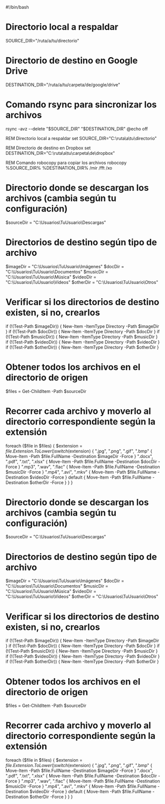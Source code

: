 #!/bin/bash

# Directorio local a respaldar
SOURCE_DIR="/ruta/a/tu/directorio"

# Directorio de destino en Google Drive
DESTINATION_DIR="/ruta/a/tu/carpeta/de/google/drive"

# Comando rsync para sincronizar los archivos
rsync -avz --delete "$SOURCE_DIR" "$DESTINATION_DIR"
@echo off

REM Directorio local a respaldar
set SOURCE_DIR="C:\ruta\a\tu\directorio"

REM Directorio de destino en Dropbox
set DESTINATION_DIR="C:\ruta\a\tu\carpeta\de\dropbox"

REM Comando robocopy para copiar los archivos
robocopy %SOURCE_DIR% %DESTINATION_DIR% /mir /fft /xo
# Directorio donde se descargan los archivos (cambia según tu configuración)
$sourceDir = "C:\Usuarios\TuUsuario\Descargas"

# Directorios de destino según tipo de archivo
$imageDir = "C:\Usuarios\TuUsuario\Imágenes"
$docDir = "C:\Usuarios\TuUsuario\Documentos"
$musicDir = "C:\Usuarios\TuUsuario\Música"
$videoDir = "C:\Usuarios\TuUsuario\Vídeos"
$otherDir = "C:\Usuarios\TuUsuario\Otros"

# Verificar si los directorios de destino existen, si no, crearlos
if (!(Test-Path $imageDir)) { New-Item -ItemType Directory -Path $imageDir }
if (!(Test-Path $docDir)) { New-Item -ItemType Directory -Path $docDir }
if (!(Test-Path $musicDir)) { New-Item -ItemType Directory -Path $musicDir }
if (!(Test-Path $videoDir)) { New-Item -ItemType Directory -Path $videoDir }
if (!(Test-Path $otherDir)) { New-Item -ItemType Directory -Path $otherDir }

# Obtener todos los archivos en el directorio de origen
$files = Get-ChildItem -Path $sourceDir

# Recorrer cada archivo y moverlo al directorio correspondiente según la extensión
foreach ($file in $files) {
    $extension = $file.Extension.ToLower()
    switch ($extension) {
        ".jpg", ".png", ".gif", ".bmp" { Move-Item -Path $file.FullName -Destination $imageDir -Force }
        ".docx", ".pdf", ".txt", ".xlsx" { Move-Item -Path $file.FullName -Destination $docDir -Force }
        ".mp3", ".wav", ".flac" { Move-Item -Path $file.FullName -Destination $musicDir -Force }
        ".mp4", ".avi", ".mkv" { Move-Item -Path $file.FullName -Destination $videoDir -Force }
        default { Move-Item -Path $file.FullName -Destination $otherDir -Force }
    }
}
# Directorio donde se descargan los archivos (cambia según tu configuración)
$sourceDir = "C:\Usuarios\TuUsuario\Descargas"

# Directorios de destino según tipo de archivo
$imageDir = "C:\Usuarios\TuUsuario\Imágenes"
$docDir = "C:\Usuarios\TuUsuario\Documentos"
$musicDir = "C:\Usuarios\TuUsuario\Música"
$videoDir = "C:\Usuarios\TuUsuario\Vídeos"
$otherDir = "C:\Usuarios\TuUsuario\Otros"

# Verificar si los directorios de destino existen, si no, crearlos
if (!(Test-Path $imageDir)) { New-Item -ItemType Directory -Path $imageDir }
if (!(Test-Path $docDir)) { New-Item -ItemType Directory -Path $docDir }
if (!(Test-Path $musicDir)) { New-Item -ItemType Directory -Path $musicDir }
if (!(Test-Path $videoDir)) { New-Item -ItemType Directory -Path $videoDir }
if (!(Test-Path $otherDir)) { New-Item -ItemType Directory -Path $otherDir }

# Obtener todos los archivos en el directorio de origen
$files = Get-ChildItem -Path $sourceDir

# Recorrer cada archivo y moverlo al directorio correspondiente según la extensión
foreach ($file in $files) {
    $extension = $file.Extension.ToLower()
    switch ($extension) {
        ".jpg", ".png", ".gif", ".bmp" { Move-Item -Path $file.FullName -Destination $imageDir -Force }
        ".docx", ".pdf", ".txt", ".xlsx" { Move-Item -Path $file.FullName -Destination $docDir -Force }
        ".mp3", ".wav", ".flac" { Move-Item -Path $file.FullName -Destination $musicDir -Force }
        ".mp4", ".avi", ".mkv" { Move-Item -Path $file.FullName -Destination $videoDir -Force }
        default { Move-Item -Path $file.FullName -Destination $otherDir -Force }
    }
}
